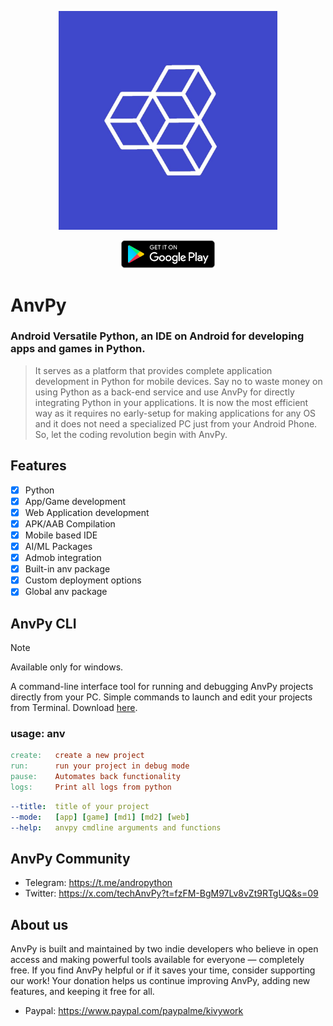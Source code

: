 <p align="center">
  <img src="https://github.com/techAnvPy/AnvPy/blob/main/icon.jpg?raw=true" width="350" title="hover text">
</p>
<p align="center">
  <a href="https://play.google.com/store/apps/details?id=org.python.adp&pcampaignid=web_share">
    <img src="https://github.com/techAnvPy/AnvPy/blob/main/play.png?raw=true" width="150" title="hover text">
  </a>
</p>

# AnvPy
### **Android Versatile Python, an IDE on Android for developing apps and games in Python.**
> It serves as a platform that provides complete application development in Python for mobile devices. Say no to waste money on using Python as a back-end service and use AnvPy for directly integrating Python in your applications. It is now the most efficient way as it requires no early-setup for making applications for any OS and it does not need a specialized PC just from your Android Phone. So, let the coding revolution begin with AnvPy.

## Features
- [x] Python
- [x] App/Game development
- [x] Web Application development
- [x] APK/AAB Compilation
- [x] Mobile based IDE
- [x] AI/ML Packages
- [x] Admob integration
- [x] Built-in anv package
- [x] Custom deployment options
- [x] Global anv package

## AnvPy CLI
> [!NOTE]
> Available only for windows.

A command-line interface tool for running and debugging AnvPy projects directly from your PC. Simple commands to launch and edit your projects from Terminal. Download [here](https://github.com/techAnvPy/AnvPy/releases/download/v3.76/AnvPy-CLI.exe).

### usage: anv
```makefile
create:   create a new project
run:      run your project in debug mode
pause:    Automates back functionality
logs:     Print all logs from python
```
```yaml
--title:  title of your project
--mode:   [app] [game] [md1] [md2] [web]
--help:   anvpy cmdline arguments and functions
```
## AnvPy Community
- Telegram: https://t.me/andropython
- Twitter: https://x.com/techAnvPy?t=fzFM-BgM97Lv8vZt9RTgUQ&s=09
## About us
AnvPy is built and maintained by two indie developers who believe in open access and making powerful tools available for everyone — completely free.
If you find AnvPy helpful or if it saves your time, consider supporting our work! Your donation helps us continue improving AnvPy, adding new features, and keeping it free for all.
- Paypal: https://www.paypal.com/paypalme/kivywork
